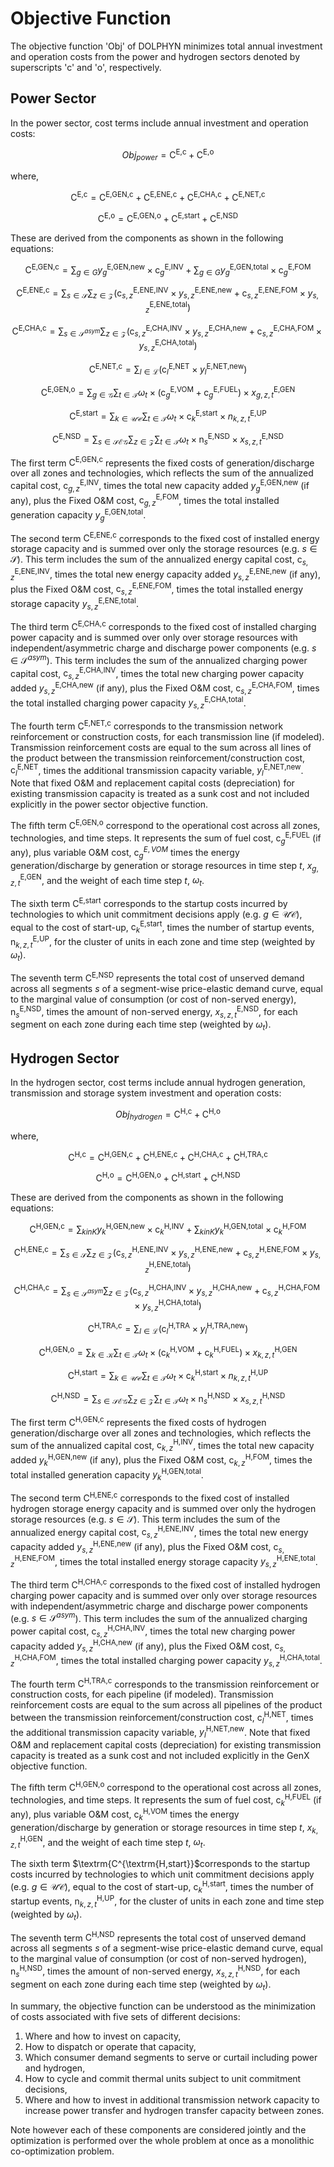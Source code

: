 # Objective Function

The objective function 'Obj' of DOLPHYN minimizes total annual investment and operation costs from the power and hydrogen sectors denoted by superscripts 'c' and 'o', respectively.

## Power Sector

In the power sector, cost terms include annual investment and operation costs:

```math
\begin{equation*}
	Obj_{power}	= \textrm{C}^{\textrm{E,c}} + \textrm{C}^{\textrm{E,o}}
\end{equation*}
```

where,

```math
\begin{equation*}
	\textrm{C}^{\textrm{E,c}} = \textrm{C}^{\textrm{E,GEN,c}} + \textrm{C}^{\textrm{E,ENE,c}} + \textrm{C}^{\textrm{E,CHA,c}} + \textrm{C}^{\textrm{E,NET,c}}
\end{equation*}
```

```math
\begin{equation*}
	\textrm{C}^{\textrm{E,o}} = \textrm{C}^{\textrm{E,GEN,o}} + \textrm{C}^{\textrm{E,start}} + \textrm{C}^{\textrm{E,NSD}}
\end{equation*}
```
These are derived from the components as shown in the following equations:

```math
\begin{equation*}
	\textrm{C}^{\textrm{E,GEN,c}} = \sum_{g \in G} y_{g}^{\textrm{E,GEN,new}}\times \textrm{c}_{g}^{\textrm{E,INV}} + \sum_{g \in G} y_{g}^{\textrm{E,GEN,total}}\times \textrm{c}_{g}^{\textrm{E,FOM}}
\end{equation*}
```

```math
\begin{equation*}
	\textrm{C}^{\textrm{E,ENE,c}} = \sum_{s \in \mathcal{S}} \sum_{z \in \mathcal{Z}} (\textrm{c}_{s,z}^{\textrm{E,ENE,INV}} \times y_{s,z}^{\textrm{E,ENE,new}} + \textrm{c}_{s,z}^{\textrm{E,ENE,FOM}} \times y_{s,z}^{\textrm{E,ENE,total}})
\end{equation*}
```

```math
\begin{equation*}
	\textrm{C}^{\textrm{E,CHA,c}} = \sum_{s \in \mathcal{S}^{asym}} \sum_{z \in \mathcal{Z}} (\textrm{c}_{s,z}^{\textrm{E,CHA,INV}} \times y_{s,z}^{\textrm{E,CHA,new}} + \textrm{c}_{s,z}^{\textrm{E,CHA,FOM}} \times y_{s,z}^{\textrm{E,CHA,total}})
\end{equation*}
```

```math
\begin{equation*}
	\textrm{C}^{\textrm{E,NET,c}} = \sum_{l \in \mathcal{L}}\left(\textrm{c}_{l}^{\textrm{E,NET}} \times y_{l}^{\textrm{E,NET,new}}\right)
\end{equation*}
```

```math
\begin{equation*}
	\textrm{C}^{\textrm{E,GEN,o}} = \sum_{g \in \mathcal{G}} \sum_{t \in \mathcal{T}} \omega_t \times \left(\textrm{c}_{g}^{\textrm{E,VOM}} + \textrm{c}_{g}^{\textrm{E,FUEL}}\right) \times x_{g,z,t}^{\textrm{E,GEN}}
\end{equation*}
```

```math
\begin{equation*}
	\textrm{C}^{\textrm{E,start}} = \sum_{k \in \mathcal{UC}} \sum_{t \in \mathcal{T}} \omega_t \times \textrm{c}_{k}^{\textrm{E,start}} \times n_{k,z,t}^{\textrm{E,UP}}
\end{equation*}
```

```math
\begin{equation*}
	\textrm{C}^{\textrm{E,NSD}} = \sum_{s \in \mathcal{SEG}} \sum_{z \in \mathcal{Z}} \sum_{t \in \mathcal{T}} \omega_t \times \textrm{n}_{s}^{\textrm{E,NSD}} \times x_{s,z,t}^{\textrm{E,NSD}}
\end{equation*}
```

The first term $\textrm{C}^{\textrm{E,GEN,c}}$ represents the fixed costs of generation/discharge over all zones and technologies, which reflects the sum of the annualized capital cost, $\textrm{c}_{g,z}^{\textrm{E,INV}}$, times the total new capacity added $y_{g}^{\textrm{E,GEN,new}}$ (if any), plus the Fixed O&M cost, $\textrm{c}_{g,z}^{\textrm{E,FOM}}$, times the total installed generation capacity $y_{g}^{\textrm{E,GEN,total}}$.

The second term $\textrm{C}^{\textrm{E,ENE,c}}$ corresponds to the fixed cost of installed energy storage capacity and is summed over only the storage resources (e.g. $s \in \mathcal{S}$). This term includes the sum of the annualized energy capital cost, $\textrm{c}_{s,z}^{\textrm{E,ENE,INV}}$, times the total new energy capacity added $y_{s,z}^{\textrm{E,ENE,new}}$ (if any), plus the Fixed O&M cost, $\textrm{c}_{s,z}^{\textrm{E,ENE,FOM}}$, times the total installed energy storage capacity $y_{s,z}^{\textrm{E,ENE,total}}$.

The third term $\textrm{C}^{\textrm{E,CHA,c}}$ corresponds to the fixed cost of installed charging power capacity and is summed over only over storage resources with independent/asymmetric charge and discharge power components (e.g. $s \in \mathcal{S}^{asym}$). This term includes the sum of the annualized charging power capital cost, $\textrm{c}_{s,z}^{\textrm{E,CHA,INV}}$, times the total new charging power capacity added $y_{s,z}^{\textrm{E,CHA,new}}$ (if any), plus the Fixed O&M cost, $\textrm{c}_{s,z}^{\textrm{E,CHA,FOM}}$, times the total installed charging power capacity $y_{s,z}^{\textrm{E,CHA,total}}$.

The fourth term $\textrm{C}^{\textrm{E,NET,c}}$ corresponds to the transmission network reinforcement or construction costs, for each transmission line (if modeled). Transmission reinforcement costs are equal to the sum across all lines of the product between the transmission reinforcement/construction cost, $\textrm{c}_{l}^{\textrm{E,NET}}$, times the additional transmission capacity variable, $y_{l}^{\textrm{E,NET,new}}$. Note that fixed O&M and replacement capital costs (depreciation) for existing transmission capacity is treated as a sunk cost and not included explicitly in the power sector objective function.

The fifth term $\textrm{C}^{\textrm{E,GEN,o}}$ correspond to the operational cost across all zones, technologies, and time steps. It represents the sum of fuel cost, $\textrm{c}_{g}^{\textrm{E,FUEL}}$ (if any), plus variable O&M cost, $\textrm{c}_{g}^{E,VOM}$ times the energy generation/discharge by generation or storage resources in time step $t$, $x_{g,z,t}^{\textrm{E,GEN}}$, and the weight of each time step $t$, $\omega_t$. 

The sixth term $\textrm{C}^{\textrm{E,start}}$ corresponds to the startup costs incurred by technologies to which unit commitment decisions apply (e.g. $g \in \mathcal{UC}$), equal to the cost of start-up, $\textrm{c}_{k}^{\textrm{E,start}}$, times the number of startup events, $\textrm{n}_{k,z,t}^{\textrm{E,UP}}$, for the cluster of units in each zone and time step (weighted by $\omega_t$).

The seventh term $\textrm{C}^{\textrm{E,NSD}}$ represents the total cost of unserved demand across all segments $s$ of a segment-wise price-elastic demand curve, equal to the marginal value of consumption (or cost of non-served energy), $\textrm{n}_{s}^{\textrm{E,NSD}}$, times the amount of non-served energy, $x_{s,z,t}^{\textrm{E,NSD}}$, for each segment on each zone during each time step (weighted by $\omega_t$).

## Hydrogen Sector

In the hydrogen sector, cost terms include annual hydrogen generation, transmission and storage system investment and operation costs:

```math
\begin{equation*}
	Obj_{hydrogen} = \textrm{C}^{\textrm{H,c}} + \textrm{C}^{\textrm{H,o}}
\end{equation*}
```

where,

```math
\begin{equation*}
	\textrm{C}^{\textrm{H,c}} = \textrm{C}^{\textrm{H,GEN,c}} + \textrm{C}^{\textrm{H,ENE,c}} + \textrm{C}^{\textrm{H,CHA,c}} + \textrm{C}^{\textrm{H,TRA,c}}
\end{equation*}
```

```math
\begin{equation*}
	\textrm{C}^{\textrm{H,o}} = \textrm{C}^{\textrm{H,GEN,o}} + \textrm{C}^{\textrm{H,start}} + \textrm{C}^{\textrm{H,NSD}}
\end{equation*}
```

These are derived from the components as shown in the following equations:

```math
\begin{equation*}
	\textrm{C}^{\textrm{H,GEN,c}} = \sum_{k in K} y_{k}^{\textrm{H,GEN,new}}\times \textrm{c}_{k}^{\textrm{H,INV}} + \sum_{k in K} y_{k}^{\textrm{H,GEN,total}}\times \textrm{c}_{k}^{\textrm{H,FOM}}
\end{equation*}
```

```math
\begin{equation*}
	\textrm{C}^{\textrm{H,ENE,c}} = \sum_{s \in \mathcal{S}} \sum_{z \in \mathcal{Z}} (\textrm{c}_{s,z}^{\textrm{H,ENE,INV}} \times y_{s,z}^{\textrm{H,ENE,new}} + \textrm{c}_{s,z}^{\textrm{H,ENE,FOM}} \times y_{s,z}^{\textrm{H,ENE,total}})
\end{equation*}
```

```math
\begin{equation*}
	\textrm{C}^{\textrm{H,CHA,c}} = \sum_{s \in \mathcal{S}^{asym}} \sum_{z \in \mathcal{Z}} (\textrm{c}_{s,z}^{\textrm{H,CHA,INV}} \times y_{s,z}^{\textrm{H,CHA,new}} + \textrm{c}_{s,z}^{\textrm{H,CHA,FOM}} \times y_{s,z}^{\textrm{H,CHA,total}})
\end{equation*}
```

```math
\begin{equation*}
	\textrm{C}^{\textrm{H,TRA,c}} = \sum_{l \in \mathcal{L}}\left(\textrm{c}_{l}^{\textrm{H,TRA}} \times y_{l}^{\textrm{H,TRA,new}}\right)
\end{equation*}
```

```math
\begin{equation*}
	\textrm{C}^{\textrm{H,GEN,o}} = \sum_{k \in \mathcal{K}} \sum_{t \in \mathcal{T}} \omega_t \times \left(\textrm{c}_{k}^{\textrm{H,VOM}} + \textrm{c}_{k}^{\textrm{H,FUEL}}\right) \times x_{k,z,t}^{\textrm{H,GEN}}
\end{equation*}
```

```math
\begin{equation*}
	\textrm{C}^{\textrm{H,start}} = \sum_{k \in \mathcal{UC}} \sum_{t \in \mathcal{T}} \omega_t \times \textrm{c}_{k}^{\textrm{H,start}} \times n_{k,z,t}^{\textrm{H,UP}}
\end{equation*}
```

```math
\begin{equation*}
	\textrm{C}^{\textrm{H,NSD}} = \sum_{s \in \mathcal{SEG}} \sum_{z \in \mathcal{Z}} \sum_{t \in \mathcal{T}} \omega_t \times \textrm{n}_{s}^{\textrm{H,NSD}} \times x_{s,z,t}^{\textrm{H,NSD}}
\end{equation*}
```

The first term $\textrm{C}^{\textrm{H,GEN,c}}$ represents the fixed costs of hydrogen generation/discharge over all zones and technologies, which reflects the sum of the annualized capital cost, $\textrm{c}_{k,z}^{\textrm{H,INV}}$, times the total new capacity added $y_{k}^{\textrm{H,GEN,new}}$ (if any), plus the Fixed O&M cost, $\textrm{c}_{k,z}^{\textrm{H,FOM}}$, times the total installed generation capacity $y_{k}^{\textrm{H,GEN,total}}$.

The second term $\textrm{C}^{\textrm{H,ENE,c}}$ corresponds to the fixed cost of installed hydrogen storage energy capacity and is summed over only the hydrogen storage resources (e.g. $s \in \mathcal{S}$). This term includes the sum of the annualized energy capital cost, $\textrm{c}_{s,z}^{\textrm{H,ENE,INV}}$, times the total new energy capacity added $y_{s,z}^{\textrm{H,ENE,new}}$ (if any), plus the Fixed O&M cost, $\textrm{c}_{s,z}^{\textrm{H,ENE,FOM}}$, times the total installed energy storage capacity $y_{s,z}^{\textrm{H,ENE,total}}$.

The third term $\textrm{C}^{\textrm{H,CHA,c}}$ corresponds to the fixed cost of installed hydrogen charging power capacity and is summed over only over storage resources with independent/asymmetric charge and discharge power components (e.g. $s \in \mathcal{S}^{asym}$). This term includes the sum of the annualized charging power capital cost, $\textrm{c}_{s,z}^{\textrm{H,CHA,INV}}$, times the total new charging power capacity added $y_{s,z}^{\textrm{H,CHA,new}}$ (if any), plus the Fixed O&M cost, $\textrm{c}_{s,z}^{\textrm{H,CHA,FOM}}$, times the total installed charging power capacity $y_{s,z}^{\textrm{H,CHA,total}}$.

The fourth term $\textrm{C}^{\textrm{H,TRA,c}}$ corresponds to the transmission reinforcement or construction costs, for each pipeline (if modeled). Transmission reinforcement costs are equal to the sum across all pipelines of the product between the transmission reinforcement/construction cost, $\textrm{c}_{l}^{\textrm{H,NET}}$, times the additional transmission capacity variable, $y_{l}^{\textrm{H,NET,new}}$. Note that fixed O&M and replacement capital costs (depreciation) for existing transmission capacity is treated as a sunk cost and not included explicitly in the GenX objective function.

The fifth term $\textrm{C}^{\textrm{H,GEN,o}}$ correspond to the operational cost across all zones, technologies, and time steps. It represents the sum of fuel cost, $\textrm{c}_{k}^{\textrm{H,FUEL}}$ (if any), plus variable O&M cost, $\textrm{c}_{k}^{\textrm{H,VOM}}$ times the energy generation/discharge by generation or storage resources in time step $t$, $x_{k,z,t}^{\textrm{H,GEN}}$, and the weight of each time step $t$, $\omega_t$. 

The sixth term $\textrm{C^{\textrm{H,start}}$corresponds to the startup costs incurred by technologies to which unit commitment decisions apply (e.g. $g \in \mathcal{UC}$), equal to the cost of start-up, $\textrm{c}_{k}^{\textrm{H,start}}$, times the number of startup events, $\textrm{n}_{k,z,t}^{\textrm{H,UP}}$, for the cluster of units in each zone and time step (weighted by $\omega_t$).

The seventh term $\textrm{C}^{\textrm{H,NSD}}$ represents the total cost of unserved demand across all segments $s$ of a segment-wise price-elastic demand curve, equal to the marginal value of consumption (or cost of non-served hydrogen), $\textrm{n}_{s}^{\textrm{H,NSD}}$, times the amount of non-served energy, $x_{s,z,t}^{\textrm{H,NSD}}$, for each segment on each zone during each time step (weighted by $\omega_t$).

In summary, the objective function can be understood as the minimization of costs associated with five sets of different decisions:
1. Where and how to invest on capacity,
2. How to dispatch or operate that capacity,
3. Which consumer demand segments to serve or curtail including power and hydrogen,
4. How to cycle and commit thermal units subject to unit commitment decisions,
5. Where and how to invest in additional transmission network capacity to increase power transfer and hydrogen transfer capacity between zones.

Note however each of these components are considered jointly and the optimization is performed over the whole problem at once as a monolithic co-optimization problem.

